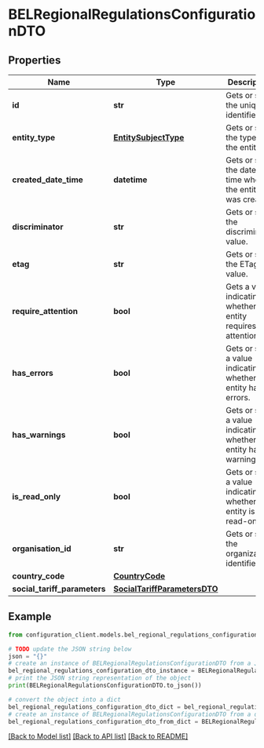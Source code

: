 # BELRegionalRegulationsConfigurationDTO


## Properties

Name | Type | Description | Notes
------------ | ------------- | ------------- | -------------
**id** | **str** | Gets or sets the unique identifier. | [optional] 
**entity_type** | [**EntitySubjectType**](EntitySubjectType.md) | Gets or sets the type of the entity. | [optional] 
**created_date_time** | **datetime** | Gets or sets the date and time when the entity was created. | [optional] 
**discriminator** | **str** | Gets or sets the discriminator value. | [optional] 
**etag** | **str** | Gets or sets the ETag value. | [optional] 
**require_attention** | **bool** | Gets a value indicating whether the entity requires attention. | [optional] [readonly] 
**has_errors** | **bool** | Gets or sets a value indicating whether the entity has errors. | [optional] 
**has_warnings** | **bool** | Gets or sets a value indicating whether the entity has warnings. | [optional] 
**is_read_only** | **bool** | Gets or sets a value indicating whether the entity is read-only. | [optional] 
**organisation_id** | **str** | Gets or sets the organization identifier. | [optional] 
**country_code** | [**CountryCode**](CountryCode.md) |  | [optional] 
**social_tariff_parameters** | [**SocialTariffParametersDTO**](SocialTariffParametersDTO.md) |  | [optional] 

## Example

```python
from configuration_client.models.bel_regional_regulations_configuration_dto import BELRegionalRegulationsConfigurationDTO

# TODO update the JSON string below
json = "{}"
# create an instance of BELRegionalRegulationsConfigurationDTO from a JSON string
bel_regional_regulations_configuration_dto_instance = BELRegionalRegulationsConfigurationDTO.from_json(json)
# print the JSON string representation of the object
print(BELRegionalRegulationsConfigurationDTO.to_json())

# convert the object into a dict
bel_regional_regulations_configuration_dto_dict = bel_regional_regulations_configuration_dto_instance.to_dict()
# create an instance of BELRegionalRegulationsConfigurationDTO from a dict
bel_regional_regulations_configuration_dto_from_dict = BELRegionalRegulationsConfigurationDTO.from_dict(bel_regional_regulations_configuration_dto_dict)
```
[[Back to Model list]](../README.md#documentation-for-models) [[Back to API list]](../README.md#documentation-for-api-endpoints) [[Back to README]](../README.md)


